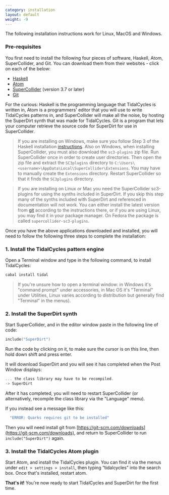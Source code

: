 ```yaml
---
category: installation
layout: default
weight: -9
---
```


The following installation instructions work for Linux, MacOS and
Windows.

### Pre-requisites

You first need to install the following four pieces of software,
Haskell, Atom, SuperCollider, and Git. You can download them from their
websites - click on each of the below:

* [Haskell](https://www.haskell.org/platform/)
* [Atom](https://atom.io/)
* [SuperCollider](http://supercollider.github.io/download) (version 3.7 or later)
* [Git](https://git-scm.com/)

For the curious: Haskell is the programming language that TidalCycles
is written in, Atom is a programmers' editor that you will use to
write TidalCycles patterns in, and SuperCollider will make all the
noise, by hosting the SuperDirt synth that was made for TidalCycles.  Git is a
program that lets your computer retrieve the source code for SuperDirt for use
in SuperCollider.

> If you are installing on Windows, make sure you follow Step 3 of the Haskell
> installation [instructions](https://www.haskell.org/platform/#windows). Also on
> Windows, when installing SuperCollider, you must also download the `sc3-plugins`
> zip file. Run SuperCollider once in order to create user directories. Then open
> the zip file and extract the `SC3plugins` directory to
> `C:\Users\<username>\AppData\Local\SuperCollider\Extensions`. You may have to
> manually create the `Extensions` directory. Restart SuperCollider so that it finds
> the `SC3plugins` directory.

> If you are installing on Linux or Mac you need the SuperCollider
> sc3-plugins for using the synths included in SuperDirt. If you skip
> this step many of the synths included with SuperDirt and referenced
> in documentation will not work.
> You can either install the latest version from
> [git](https://github.com/supercollider/sc3-plugins) according to the
> instructions there, or if you are using Linux, you may find it in
> your package manager. On Fedora the package is called
> `supercollider-sc3-plugins`.


Once you have the above applications downloaded and installed, you
will need to follow the following three steps to complete the
installation:

### 1. Install the TidalCycles pattern engine

Open a Terminal window and type in the following command, to install
TidalCycles:

~~~~bash
cabal install tidal
~~~~

> If you're unsure how to open a terminal window: in Windows it's
> "command prompt" under accessories, in Mac OS it's "Terminal" under
> Utilities, Linux varies according to distribution but generally find
> "Terminal" in the menus).

### 2. Install the SuperDirt synth

Start SuperCollider, and in the editor window paste in the following line of code:

~~~~c
include("SuperDirt")
~~~~

Run the code by clicking on it, to make sure the cursor is on this
line, then hold down shift and press enter.

It will download SuperDirt and
you will see it has completed when the Post Window displays:

~~~~c
... the class library may have to be recompiled.
-> SuperDirt
~~~~

After it has completed, you will need to restart SuperCollider (or
alternatively, recompile the class library via the "Language" menu).

If you instead see a message like this:

~~~~c
  "ERROR: Quarks requires git to be installed"
~~~~

Then you will need install git from
[https://git-scm.com/downloads](https://git-scm.com/downloads), and
return to SuperCollider to run `include("SuperDirt")` again.

### 3. Install the TidalCycles Atom plugin

Start Atom, and install the TidalCycles plugin. You can find it via
the menus under `edit > settings > install`, then typing “tidalcycles”
into the search box. Once that's installed, restart atom.

**That's it!** You're now ready to start TidalCycles and SuperDirt for
  the first time.
